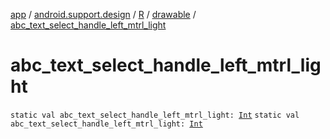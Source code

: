 [app](../../../index.md) / [android.support.design](../../index.md) / [R](../index.md) / [drawable](index.md) / [abc_text_select_handle_left_mtrl_light](./abc_text_select_handle_left_mtrl_light.md)

# abc_text_select_handle_left_mtrl_light

`static val abc_text_select_handle_left_mtrl_light: `[`Int`](https://kotlinlang.org/api/latest/jvm/stdlib/kotlin/-int/index.html)
`static val abc_text_select_handle_left_mtrl_light: `[`Int`](https://kotlinlang.org/api/latest/jvm/stdlib/kotlin/-int/index.html)